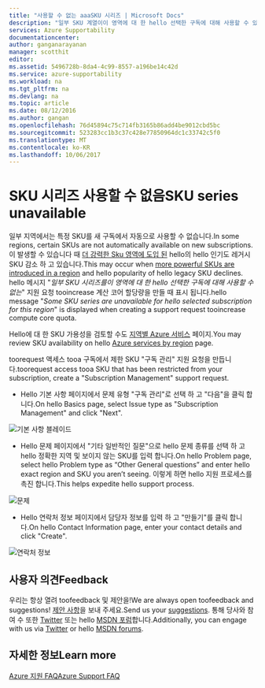 ```yaml
---
title: "사용할 수 없는 aaaSKU 시리즈 | Microsoft Docs"
description: "일부 SKU 계열이이 영역에 대 한 hello 선택한 구독에 대해 사용할 수 있습니다."
services: Azure Supportability
documentationcenter: 
author: ganganarayanan
manager: scotthit
editor: 
ms.assetid: 5496728b-8da4-4c99-8557-a196be14c42d
ms.service: azure-supportability
ms.workload: na
ms.tgt_pltfrm: na
ms.devlang: na
ms.topic: article
ms.date: 08/12/2016
ms.author: gangan
ms.openlocfilehash: 76d45894c75c714fb3165b86add4be9012cbd5bc
ms.sourcegitcommit: 523283cc1b3c37c428e77850964dc1c33742c5f0
ms.translationtype: MT
ms.contentlocale: ko-KR
ms.lasthandoff: 10/06/2017
---
```

# <a name="sku-series-unavailable"></a><span data-ttu-id="bdf50-103">SKU 시리즈 사용할 수 없음</span><span class="sxs-lookup"><span data-stu-id="bdf50-103">SKU series unavailable</span></span>
<span data-ttu-id="bdf50-104">일부 지역에서는 특정 SKU를 새 구독에서 자동으로 사용할 수 없습니다.</span><span class="sxs-lookup"><span data-stu-id="bdf50-104">In some regions, certain SKUs are not automatically available on new subscriptions.</span></span>  <span data-ttu-id="bdf50-105">이 발생할 수 있습니다 때 [더 강력한 Sku 영역에 도입 된](https://azure.microsoft.com/updates/announcing-new-dv2-series-virtual-machine-size/) hello의 hello 인기도 레거시 SKU 감소 하 고 있습니다.</span><span class="sxs-lookup"><span data-stu-id="bdf50-105">This may occur when [more powerful SKUs are introduced in a region](https://azure.microsoft.com/updates/announcing-new-dv2-series-virtual-machine-size/) and hello popularity of hello legacy SKU declines.</span></span>
<span data-ttu-id="bdf50-106">hello 메시지 "*일부 SKU 시리즈를이 영역에 대 한 hello 선택한 구독에 대해 사용할 수 없는*" 지원 요청 tooincrease 계산 코어 할당량을 만들 때 표시 됩니다.</span><span class="sxs-lookup"><span data-stu-id="bdf50-106">hello message "*Some SKU series are unavailable for hello selected subscription for this region*" is displayed when creating a support request tooincrease compute core quota.</span></span>

<span data-ttu-id="bdf50-107">Hello에 대 한 SKU 가용성을 검토할 수도 [지역별 Azure 서비스](https://azure.microsoft.com/regions/#services) 페이지.</span><span class="sxs-lookup"><span data-stu-id="bdf50-107">You may review SKU availability on hello [Azure services by region](https://azure.microsoft.com/regions/#services) page.</span></span> 

<span data-ttu-id="bdf50-108">toorequest 액세스 tooa 구독에서 제한 SKU "구독 관리" 지원 요청을 만듭니다.</span><span class="sxs-lookup"><span data-stu-id="bdf50-108">toorequest access tooa SKU that has been restricted from your subscription, create a "Subscription Management" support request.</span></span>

* <span data-ttu-id="bdf50-109">Hello 기본 사항 페이지에서 문제 유형 "구독 관리"로 선택 하 고 "다음"을 클릭 합니다.</span><span class="sxs-lookup"><span data-stu-id="bdf50-109">On hello Basics page, select Issue type as "Subscription Management" and click "Next".</span></span>

![기본 사항 블레이드](./media/SKU-series-unavailable/BasicsSubMgmt.png)

* <span data-ttu-id="bdf50-111">Hello 문제 페이지에서 "기타 일반적인 질문"으로 hello 문제 종류를 선택 하 고 hello 정확한 지역 및 보이지 않는 SKU를 입력 합니다.</span><span class="sxs-lookup"><span data-stu-id="bdf50-111">On hello Problem page, select hello Problem type as “Other General questions” and enter hello exact region and SKU you aren’t seeing.</span></span>
  <span data-ttu-id="bdf50-112">이렇게 하면 hello 지원 프로세스를 촉진 합니다.</span><span class="sxs-lookup"><span data-stu-id="bdf50-112">This helps expedite hello support process.</span></span>

![문제](./media/SKU-series-unavailable/ProblemSubMgmt.png)

* <span data-ttu-id="bdf50-114">Hello 연락처 정보 페이지에서 담당자 정보를 입력 하 고 "만들기"를 클릭 합니다.</span><span class="sxs-lookup"><span data-stu-id="bdf50-114">On hello Contact Information page, enter your contact details and click "Create".</span></span>

![연락처 정보](./media/SKU-series-unavailable/ContactInformation.png)

## <a name="feedback"></a><span data-ttu-id="bdf50-116">사용자 의견</span><span class="sxs-lookup"><span data-stu-id="bdf50-116">Feedback</span></span>
<span data-ttu-id="bdf50-117">우리는 항상 열려 toofeedback 및 제안을!</span><span class="sxs-lookup"><span data-stu-id="bdf50-117">We are always open toofeedback and suggestions!</span></span> <span data-ttu-id="bdf50-118">[제안 사항](https://feedback.azure.com/forums/266794-support-feedback)을 보내 주세요.</span><span class="sxs-lookup"><span data-stu-id="bdf50-118">Send us your [suggestions](https://feedback.azure.com/forums/266794-support-feedback).</span></span> <span data-ttu-id="bdf50-119">통해 당사와 참여 수 또한 [Twitter](https://twitter.com/azuresupport) 또는 hello [MSDN 포럼](https://social.msdn.microsoft.com/Forums/azure)합니다.</span><span class="sxs-lookup"><span data-stu-id="bdf50-119">Additionally, you can engage with us via [Twitter](https://twitter.com/azuresupport) or hello [MSDN forums](https://social.msdn.microsoft.com/Forums/azure).</span></span>

## <a name="learn-more"></a><span data-ttu-id="bdf50-120">자세한 정보</span><span class="sxs-lookup"><span data-stu-id="bdf50-120">Learn more</span></span>
[<span data-ttu-id="bdf50-121">Azure 지원 FAQ</span><span class="sxs-lookup"><span data-stu-id="bdf50-121">Azure Support FAQ</span></span>](https://azure.microsoft.com/support/faq)

